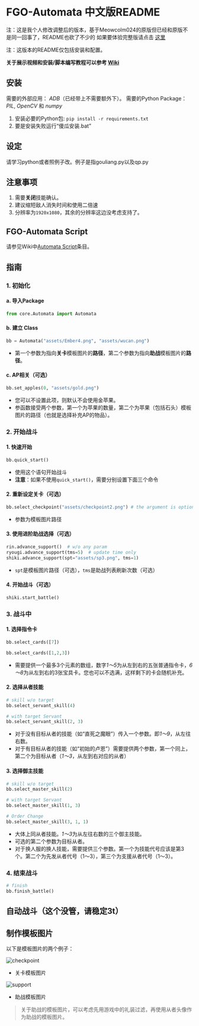 # FGO-Automata 中文版README

注：这是我个人修改调整后的版本，基于Meowcolm024的原版但已经和原版不是同一回事了，README也砍了不少的
如果要体验完整版请点击 [这里](https://github.com/Meowcolm024/FGO-Automata)

注：这版本的README仅包括安装和配置。

**关于展示视频和安装/脚本编写教程可以参考 [Wiki](https://github.com/Meowcolm024/FGO-Automata/wiki)**

## 安装

需要的外部应用： *ADB*（已经带上不需要额外下）。 需要的Python Package： *PIL*, *OpenCV* 和 *numpy*

1. 安装必要的Python包: ```pip install -r requirements.txt```
2. 要是安装失败运行“傻瓜安装.bat”

## 设定

请学习python或者照例子改。例子是指gouliang.py以及qp.py

## 注意事项

1. 需要**关闭**技能确认。
2. 建议缩短敌人消失时间和使用二倍速
4. 分辨率为`1920x1080`，其余的分辨率这边没考虑支持了。

## FGO-Automata Script

请参见Wiki中[Automata Script](https://github.com/Meowcolm024/FGO-Automata/wiki/Automata-Script)条目。

## 指南

### 1. 初始化

#### a. 导入Package

```python
from core.Automata import Automata
```

#### b. 建立 Class

```python
bb = Automata("assets/Ember4.png", "assets/wucan.png")
```

* 第一个参数为指向**关卡**模板图片的**路径**，第二个参数为指向**助战**模板图片的**路径**。

#### c. AP相关（可选）

```python
bb.set_apples(0, "assets/gold.png")
```

* 您可以不设置此项，则默认不会使用金苹果。
* 参函数接受两个参数，第一个为苹果的数量，第二个为苹果（包括石头）模板图片的路径（也就是选择补充AP的物品）。

### 2. 开始战斗

#### 1. 快速开始

```python
bb.quick_start()
```

- 使用这个语句开始战斗
- **注意**：如果不使用`quick_start()`，需要分别设置下面三个命令

#### 2. 重新设定关卡（可选）

```python
bb.select_checkpoint("assets/checkpoint2.png") # the argument is optional
```

- 参数为模板图片路径

#### 3. 使用进阶助战选择（可选）

```python
rin.advance_support()  # w/o any param
ryougi.advance_support(tms=5)  # update time only
shiki.advance_support(spt="assets/sp3.png", tms=1)
```

- `spt`是模板图片路径（可选），`tms`是助战列表刷新次数（可选）

#### 4. 开始战斗（可选）

```python
shiki.start_battle()
```

### 3. 战斗中

#### 1. 选择指令卡

```python
bb.select_cards([7])
```

```python
bb.select_cards([1,2,3])
```

- 需要提供一个最多3个元素的数组，数字*1～5*为从左到右的五张普通指令卡，*6～8*为从左到右的3张宝具卡。您也可以不选满，这样剩下的卡会随机补充。

#### 2. 选择从者技能

```python
# skill w/o target
bb.select_servant_skill(4)
```

```python
# with target Servant
bb.select_servant_skill(2, 3)
```

- 对于没有目标从者的技能（如“直死之魔眼”）传入一个参数。即*1～9*，从左往右数。
- 对于有目标从者的技能（如“初始的卢恩”）需要提供两个参数，第一个同上，第二个为目标从者（*1～3*，从左到右对应的从者）

#### 3. 选择御主技能

```python
# skill w/o target
bb.select_master_skill(2)
```

```python
# with target Servant
bb.select_master_skill(1, 3)
```

```python
# Order Change
bb.select_master_skill(3, 1, 1)
```

- 大体上同从者技能。*1～3*为从左往右数的三个御主技能。
- 可选的第二个参数为目标从者。
- 对于换人服的换人技能，需要提供三个参数。第一个为技能代号应该是第3个。第二个为先发从者代号（1～3），第三个为支援从者代号（1～3）。

### 4. 结束战斗

```python
# finish
bb.finish_battle()
```

## 自动战斗（这个没管，请稳定3t）


## 制作模板图片

以下是模板图片的两个例子：

![checkpoint](assets/event.png)

- 关卡模板图片

![support](assets/Qp4.png)

- 助战模板图片

> 关于助战的模板图片，可以考虑先用游戏中的礼装过滤，再使用从者头像作为助战的模板图片。
